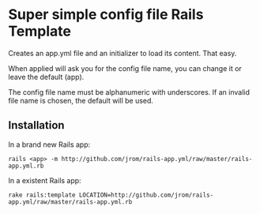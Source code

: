 # Super simple config file Rails Template

Creates an app.yml file and an initializer to load its content. That easy.

When applied will ask you for the config file name, you can change it or leave the default (app).

The config file name must be alphanumeric with underscores. If an invalid file name is chosen, the default will be used.

## Installation

In a brand new Rails app:

    rails <app> -m http://github.com/jrom/rails-app.yml/raw/master/rails-app.yml.rb

In a existent Rails app:

    rake rails:template LOCATION=http://github.com/jrom/rails-app.yml/raw/master/rails-app.yml.rb
